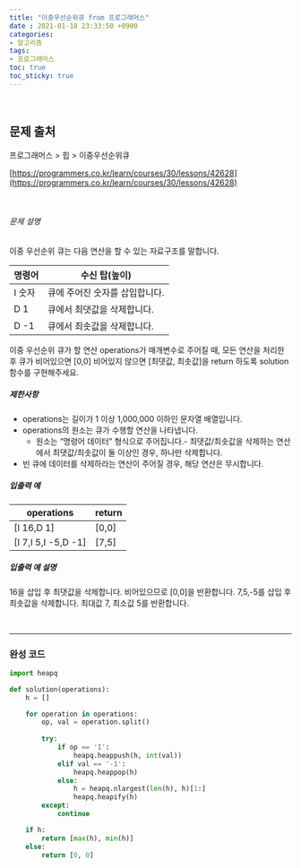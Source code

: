 ```yaml
---
title: "이중우선순위큐 from 프로그래머스"
date : 2021-01-18 23:33:50 +0900
categories:
- 알고리즘
tags:
- 프로그래머스
toc: true
toc_sticky: true
---
```


<br>

## 문제 출처

프로그래머스 > 힙 > 이중우선순위큐

[https://programmers.co.kr/learn/courses/30/lessons/42628](https://programmers.co.kr/learn/courses/30/lessons/42628)

<br>

###### 문제 설명

이중 우선순위 큐는 다음 연산을 할 수 있는 자료구조를 말합니다.

| 명령어 | 수신 탑(높이)                  |
| ------ | ------------------------------ |
| I 숫자 | 큐에 주어진 숫자를 삽입합니다. |
| D 1    | 큐에서 최댓값을 삭제합니다.    |
| D -1   | 큐에서 최솟값을 삭제합니다.    |

이중 우선순위 큐가 할 연산 operations가 매개변수로 주어질 때, 모든 연산을 처리한 후 큐가 비어있으면 [0,0] 비어있지 않으면 [최댓값, 최솟값]을 return 하도록 solution 함수를 구현해주세요.

##### 제한사항

- operations는 길이가 1 이상 1,000,000 이하인 문자열 배열입니다.
- operations의 원소는 큐가 수행할 연산을 나타냅니다.
  - 원소는 “명령어 데이터” 형식으로 주어집니다.- 최댓값/최솟값을 삭제하는 연산에서 최댓값/최솟값이 둘 이상인 경우, 하나만 삭제합니다.
- 빈 큐에 데이터를 삭제하라는 연산이 주어질 경우, 해당 연산은 무시합니다.

##### 입출력 예

| operations          | return |
| ------------------- | ------ |
| [I 16,D 1]          | [0,0]  |
| [I 7,I 5,I -5,D -1] | [7,5]  |

##### 입출력 예 설명

16을 삽입 후 최댓값을 삭제합니다. 비어있으므로 [0,0]을 반환합니다.
7,5,-5를 삽입 후 최솟값을 삭제합니다. 최대값 7, 최소값 5를 반환합니다.

<br>

---

### 완성 코드

```python
import heapq

def solution(operations):
    h = []

    for operation in operations:
        op, val = operation.split()
        
        try:
            if op == 'I':
                heapq.heappush(h, int(val))
            elif val == '-1':
                heapq.heappop(h)
            else:
                h = heapq.nlargest(len(h), h)[1:]
                heapq.heapify(h)
        except:
            continue

    if h:
        return [max(h), min(h)]
    else:
        return [0, 0]
```

